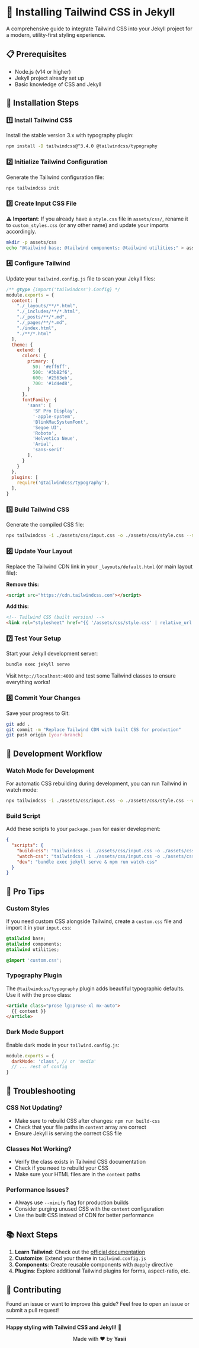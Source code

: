 # 🎨 Installing Tailwind CSS in Jekyll

A comprehensive guide to integrate Tailwind CSS into your Jekyll project for a modern, utility-first styling experience.

## 📋 Prerequisites

- Node.js (v14 or higher)
- Jekyll project already set up
- Basic knowledge of CSS and Jekyll

## 🚀 Installation Steps

### 1️⃣ Install Tailwind CSS

Install the stable version 3.x with typography plugin:

```bash
npm install -D tailwindcss@^3.4.0 @tailwindcss/typography
```

### 2️⃣ Initialize Tailwind Configuration

Generate the Tailwind configuration file:

```bash
npx tailwindcss init
```

### 3️⃣ Create Input CSS File

⚠️ **Important**: If you already have a `style.css` file in `assets/css/`, rename it to `custom_styles.css` (or any other name) and update your imports accordingly.

```bash
mkdir -p assets/css
echo "@tailwind base; @tailwind components; @tailwind utilities;" > assets/css/input.css
```

### 4️⃣ Configure Tailwind

Update your `tailwind.config.js` file to scan your Jekyll files:

```javascript
/** @type {import('tailwindcss').Config} */
module.exports = {
  content: [
    "./_layouts/**/*.html",
    "./_includes/**/*.html", 
    "./_posts/**/*.md",
    "./_pages/**/*.md",
    "./index.html",
    "./**/*.html"
  ],
  theme: {
    extend: {
      colors: {
        primary: {
          50: '#eff6ff',
          500: '#3b82f6',
          600: '#2563eb',
          700: '#1d4ed8',
        }
      },
      fontFamily: {
        'sans': [
          'SF Pro Display', 
          '-apple-system', 
          'BlinkMacSystemFont', 
          'Segoe UI', 
          'Roboto', 
          'Helvetica Neue', 
          'Arial', 
          'sans-serif'
        ],
      }
    }
  },
  plugins: [
    require('@tailwindcss/typography'),
  ],
}
```

### 5️⃣ Build Tailwind CSS

Generate the compiled CSS file:

```bash
npx tailwindcss -i ./assets/css/input.css -o ./assets/css/style.css --minify
```

### 6️⃣ Update Your Layout

Replace the Tailwind CDN link in your `_layouts/default.html` (or main layout file):

**Remove this:**
```html
<script src="https://cdn.tailwindcss.com"></script>
```

**Add this:**
```html
<!-- Tailwind CSS (built version) -->
<link rel="stylesheet" href="{{ '/assets/css/style.css' | relative_url }}">
```

### 7️⃣ Test Your Setup

Start your Jekyll development server:

```bash
bundle exec jekyll serve
```

Visit `http://localhost:4000` and test some Tailwind classes to ensure everything works!

### 8️⃣ Commit Your Changes

Save your progress to Git:

```bash
git add .
git commit -m "Replace Tailwind CDN with built CSS for production"
git push origin [your-branch]
```

## 🔄 Development Workflow

### Watch Mode for Development

For automatic CSS rebuilding during development, you can run Tailwind in watch mode:

```bash
npx tailwindcss -i ./assets/css/input.css -o ./assets/css/style.css --watch
```

### Build Script

Add these scripts to your `package.json` for easier development:

```json
{
  "scripts": {
    "build-css": "tailwindcss -i ./assets/css/input.css -o ./assets/css/style.css --minify",
    "watch-css": "tailwindcss -i ./assets/css/input.css -o ./assets/css/style.css --watch",
    "dev": "bundle exec jekyll serve & npm run watch-css"
  }
}
```

## 🎯 Pro Tips

### Custom Styles
If you need custom CSS alongside Tailwind, create a `custom.css` file and import it in your `input.css`:

```css
@tailwind base;
@tailwind components;
@tailwind utilities;

@import 'custom.css';
```

### Typography Plugin
The `@tailwindcss/typography` plugin adds beautiful typographic defaults. Use it with the `prose` class:

```html
<article class="prose lg:prose-xl mx-auto">
  {{ content }}
</article>
```

### Dark Mode Support
Enable dark mode in your `tailwind.config.js`:

```javascript
module.exports = {
  darkMode: 'class', // or 'media'
  // ... rest of config
}
```

## 🐛 Troubleshooting

### CSS Not Updating?
- Make sure to rebuild CSS after changes: `npm run build-css`
- Check that your file paths in `content` array are correct
- Ensure Jekyll is serving the correct CSS file

### Classes Not Working?
- Verify the class exists in Tailwind CSS documentation
- Check if you need to rebuild your CSS
- Make sure your HTML files are in the `content` paths

### Performance Issues?
- Always use `--minify` flag for production builds
- Consider purging unused CSS with the `content` configuration
- Use the built CSS instead of CDN for better performance

## 📚 Next Steps

1. **Learn Tailwind**: Check out the [official documentation](https://tailwindcss.com/docs)
2. **Customize**: Extend your theme in `tailwind.config.js`
3. **Components**: Create reusable components with `@apply` directive
4. **Plugins**: Explore additional Tailwind plugins for forms, aspect-ratio, etc.

## 🤝 Contributing

Found an issue or want to improve this guide? Feel free to open an issue or submit a pull request!

---

**Happy styling with Tailwind CSS and Jekyll!** 🎉
<p align="center">
  Made with ❤️ by <strong>Yasii</strong>
</p>